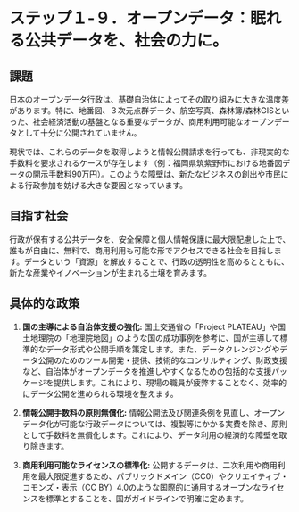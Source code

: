 # ステップ１-９．オープンデータ：眠れる公共データを、社会の力に。

## 課題

日本のオープンデータ行政は、基礎自治体によってその取り組みに大きな温度差があります。特に、地番図、３次元点群データ、航空写真、森林簿/森林GISといった、社会経済活動の基盤となる重要なデータが、商用利用可能なオープンデータとして十分に公開されていません。

現状では、これらのデータを取得しようと情報公開請求を行っても、非現実的な手数料を要求されるケースが存在します（例：福岡県筑紫野市における地番図データの開示手数料90万円）。このような障壁は、新たなビジネスの創出や市民による行政参加を妨げる大きな要因となっています。

## 目指す社会

行政が保有する公共データを、安全保障と個人情報保護に最大限配慮した上で、誰もが自由に、無料で、商用利用も可能な形でアクセスできる社会を目指します。データという「資源」を解放することで、行政の透明性を高めるとともに、新たな産業やイノベーションが生まれる土壌を育みます。

## 具体的な政策

1.  **国の主導による自治体支援の強化:**
    国土交通省の「Project PLATEAU」や国土地理院の「地理院地図」のような国の成功事例を参考に、国が主導して標準的なデータ形式や公開手順を策定します。また、データクレンジングやデータ公開のためのツール開発・提供、技術的なコンサルティング、財政支援など、自治体がオープンデータを推進しやすくなるための包括的な支援パッケージを提供します。これにより、現場の職員が疲弊することなく、効率的にデータ公開を進められる環境を整えます。

2.  **情報公開手数料の原則無償化:**
    情報公開法及び関連条例を見直し、オープンデータ化が可能な行政データについては、複製等にかかる実費を除き、原則として手数料を無償化します。これにより、データ利用の経済的な障壁を取り除きます。

3.  **商用利用可能なライセンスの標準化:**
    公開するデータは、二次利用や商用利用を最大限促進するため、パブリックドメイン（CC0）やクリエイティブ・コモンズ・表示（CC BY）4.0のような国際的に通用するオープンなライセンスを標準とすることを、国がガイドラインで明確に定めます。